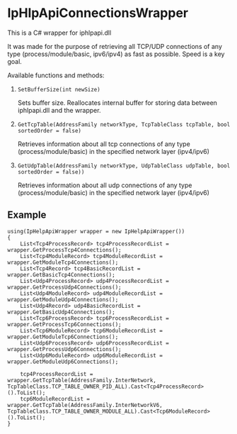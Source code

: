 # IpHlpApiConnectionsWrapper
This is a C# wrapper for iphlpapi.dll

It was made for the purpose of retrieving all TCP/UDP connections of any type (process/module/basic, ipv6/ipv4) as fast as possible. Speed is a key goal.

Available functions and methods:
1. `SetBufferSize(int newSize)`
   
   Sets buffer size. Reallocates internal buffer for storing data between iphlpapi.dll and the wrapper.
3. `GetTcpTable(AddressFamily networkType, TcpTableClass tcpTable, bool sortedOrder = false)`

   Retrieves information about all tcp connections of any type (process/module/basic) in the specified network layer (ipv4/ipv6)
5. `GetUdpTable(AddressFamily networkType, UdpTableClass udpTable, bool sortedOrder = false))`

   Retrieves information about all udp connections of any type (process/module/basic) in the specified network layer (ipv4/ipv6)

## Example

```
using(IpHelpApiWrapper wrapper = new IpHelpApiWrapper())
{
    List<Tcp4ProcessRecord> tcp4ProcessRecordList = wrapper.GetProcessTcp4Connections();
    List<Tcp4ModuleRecord> tcp4ModuleRecordList = wrapper.GetModuleTcp4Connections();
    List<Tcp4Record> tcp4BasicRecordList = wrapper.GetBasicTcp4Connections();
    List<Udp4ProcessRecord> udp4ProcessRecordList = wrapper.GetProcessUdp4Connections();
    List<Udp4ModuleRecord> udp4ModuleRecordList = wrapper.GetModuleUdp4Connections();
    List<Udp4Record> udp4BasicRecordList = wrapper.GetBasicUdp4Connections();
    List<Tcp6ProcessRecord> tcp6ProcessRecordList = wrapper.GetProcessTcp6Connections();
    List<Tcp6ModuleRecord> tcp6ModuleRecordList = wrapper.GetModuleTcp6Connections();
    List<Udp6ProcessRecord> udp6ProcessRecordList = wrapper.GetProcessUdp6Connections();
    List<Udp6ModuleRecord> udp6ModuleRecordList = wrapper.GetModuleUdp6Connections();

    tcp4ProcessRecordList = wrapper.GetTcpTable(AddressFamily.InterNetwork, TcpTableClass.TCP_TABLE_OWNER_PID_ALL).Cast<Tcp4ProcessRecord>().ToList();
    tcp6ModuleRecordList = wrapper.GetTcpTable(AddressFamily.InterNetworkV6, TcpTableClass.TCP_TABLE_OWNER_MODULE_ALL).Cast<Tcp6ModuleRecord>().ToList();
}
```
